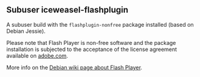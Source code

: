 Subuser iceweasel-flashplugin
-----------------------------

A subuser build with the `flashplugin-nonfree` package installed (based on Debian Jessie).

Please note that Flash Player is non-free software and the package installation is subjected to the acceptance of the license agreement available on [adobe.com](https://adobe.com).

More info on the [Debian wiki page about Flash Player](https://wiki.debian.org/FlashPlayer).